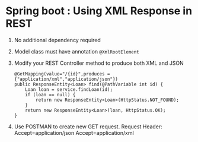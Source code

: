 # Spring boot : Using XML Response in REST

1.  No additional dependency required
2.  Model class must have annotation `@XmlRootElement`
3.  Modify your REST Controller method to produce both XML and JSON

    ```
   	@GetMapping(value="/{id}",produces = {"application/xml","application/json"})
	public ResponseEntity<Loan> find(@PathVariable int id) {
		Loan loan = service.findLoan(id);
		if (loan == null) {
			return new ResponseEntity<Loan>(HttpStatus.NOT_FOUND);
		}
		return new ResponseEntity<Loan>(loan, HttpStatus.OK);
	}
    ```

4.  Use POSTMAN to create new GET request.
    Request Header:  Accept=application/json
                     Accept=application/xml